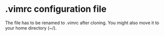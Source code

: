 # .vimrc configuration file

The file has to be renamed to .vimrc after cloning. You might also move it to your home directory (~/).

